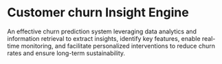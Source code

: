 # Customer churn Insight Engine
An effective churn prediction system leveraging data analytics and information retrieval to extract insights, identify key features, enable real-time monitoring, and facilitate personalized interventions to reduce churn rates and ensure long-term sustainability.

